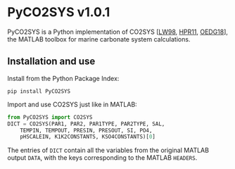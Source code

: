 # PyCO2SYS v1.0.1

PyCO2SYS is a Python implementation of CO2SYS [[LW98](refs/#LW98), [HPR11](refs/#HPR11), [OEDG18](refs/#OEDG18)], the MATLAB toolbox for marine carbonate system calculations.

## Installation and use

Install from the Python Package Index:

    pip install PyCO2SYS

Import and use CO2SYS just like in MATLAB:

```python
from PyCO2SYS import CO2SYS
DICT = CO2SYS(PAR1, PAR2, PAR1TYPE, PAR2TYPE, SAL,
    TEMPIN, TEMPOUT, PRESIN, PRESOUT, SI, PO4,
    pHSCALEIN, K1K2CONSTANTS, KSO4CONSTANTS)[0]
```

The entries of `DICT` contain all the variables from the original MATLAB output `DATA`, with the keys corresponding to the MATLAB `HEADERS`.
